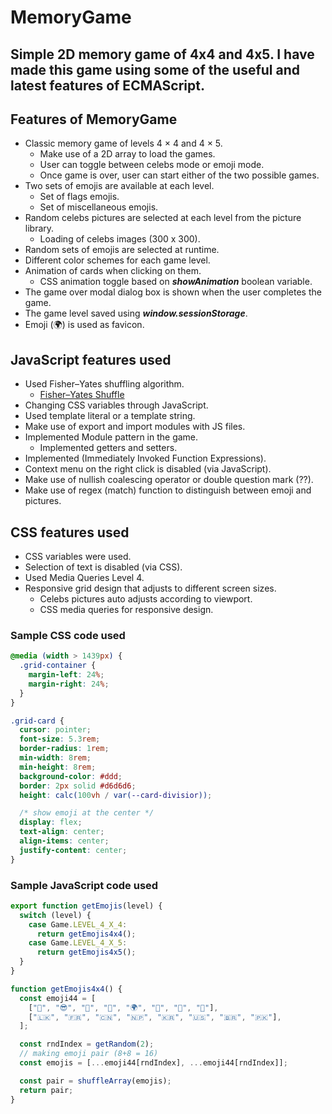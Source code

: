 # MemoryGame
Simple 2D memory game of 4x4 and 4x5.
I have made this game using some of the useful and latest features of ECMAScript.
----
## Features of MemoryGame
- Classic memory game of levels 4 × 4 and 4 × 5.
  - Make use of a 2D array to load the games.
  - User can toggle between celebs mode or emoji mode.
  - Once game is over, user can start either of the two possible games.
- Two sets of emojis are available at each level.
  - Set of flags emojis.
  - Set of miscellaneous emojis.
- Random celebs pictures are selected at each level from the picture library.
  - Loading of celebs images (300 x 300).
- Random sets of emojis are selected at runtime.
- Different color schemes for each game level.
- Animation of cards when clicking on them.
  - CSS animation toggle based on **_showAnimation_** boolean variable.
- The game over modal dialog box is shown when the user completes the game.
- The game level saved using **_window.sessionStorage_**.
- Emoji (🌍) is used as favicon.

## JavaScript features used
- Used Fisher–Yates shuffling algorithm.
  - [Fisher–Yates Shuffle](https://bost.ocks.org/mike/shuffle/)
- Changing CSS variables through JavaScript.
- Used template literal or a template string.
- Make use of export and import modules with JS files.
- Implemented Module pattern in the game.
  - Implemented getters and setters.
- Implemented (Immediately Invoked Function Expressions).
- Context menu on the right click is disabled (via JavaScript).
- Make use of nullish coalescing operator or double question mark (??).
- Make use of regex (match) function to distinguish between emoji and pictures.

## CSS features used
- CSS variables were used.
- Selection of text is disabled (via CSS).
- Used Media Queries Level 4.
- Responsive grid design that adjusts to different screen sizes.
  - Celebs pictures auto adjusts according to viewport.
  - CSS media queries for responsive design.

### Sample CSS code used
```css
@media (width > 1439px) {
  .grid-container {
    margin-left: 24%;
    margin-right: 24%;
  }
}

.grid-card {
  cursor: pointer;
  font-size: 5.3rem;
  border-radius: 1rem;
  min-width: 8rem;
  min-height: 8rem;
  background-color: #ddd;
  border: 2px solid #d6d6d6;
  height: calc(100vh / var(--card-divisior));

  /* show emoji at the center */
  display: flex;
  text-align: center;
  align-items: center;
  justify-content: center;
}

```
### Sample JavaScript code used
```javascript
export function getEmojis(level) {
  switch (level) {
    case Game.LEVEL_4_X_4:
      return getEmojis4x4();
    case Game.LEVEL_4_X_5:
      return getEmojis4x5();
  }
}

function getEmojis4x4() {
  const emoji44 = [
    ["🐶", "😎", "🐼", "🌻", "🌍", "👻", "🚀", "🏀"],
    ["🇱🇰", "🇫🇷", "🇨🇳", "🇳🇵", "🇰🇷", "🇺🇸", "🇧🇷", "🇵🇰"],
  ];

  const rndIndex = getRandom(2);
  // making emoji pair (8+8 = 16)
  const emojis = [...emoji44[rndIndex], ...emoji44[rndIndex]];

  const pair = shuffleArray(emojis);
  return pair;
}
```

